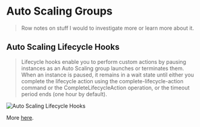 # Auto Scaling Groups

> Row notes on stuff I would to investigate more or learn more about it.


## Auto Scaling Lifecycle Hooks

> Lifecycle hooks enable you to perform custom actions by pausing instances as an Auto Scaling group launches or terminates them. When an instance is paused, it remains in a wait state until either you complete the lifecycle action using the complete-lifecycle-action command or the CompleteLifecycleAction operation, or the timeout period ends (one hour by default).

![Auto Scaling Lifecycle Hooks](https://docs.aws.amazon.com/autoscaling/ec2/userguide/images/lifecycle_hooks.png)

More [here](https://docs.aws.amazon.com/autoscaling/ec2/userguide/lifecycle-hooks.html).
